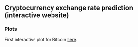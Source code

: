 ## Cryptocurrency exchange rate prediction (interactive website) 
### Plots
First interactive plot for Bitcoin [here](https://yeniuma.github.io/thesis/index.html).

